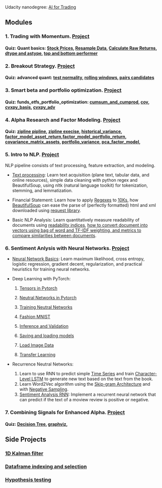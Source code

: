 Udacity nanodegree: [AI for Trading](https://www.udacity.com/course/ai-for-trading--nd880)

## Modules
### 1. Trading with Momentum. [Project](Projects/1-Trading-with-momentum/project_1_starter.ipynb)
#### Quiz: Quant basics: [Stock Prices](Quiz/m1_quant_basics/l2_stock_prices/stock_data.ipynb), [Resample Data](Quiz/m1_quant_basics/l3_market_mechanics/resample_data.ipynb), [Calculate Raw Returns](Quiz/m1_quant_basics/l5_stock_returns/calculate_returns.ipynb), [dtype and astype](Quiz/m1_quant_basics/l6_momentum_trading/dtype.ipynb), [top and bottom performer](Quiz/m1_quant_basics/l6_momentum_trading/top_and_bottom_performing.ipynb)


### 2. Breakout Strategy. [Project](Projects/2-Breakout-strategy/project_2_starter.pdf)
#### Quiz: advanced quant: [test normality](Quiz/m2_advanced_quants/l3_regression/test_normality.ipynb), [rolling windows](Quiz/m2_advanced_quants/l5_volatility/rolling_windows.ipynb), [pairs candidates](Quiz/m2_advanced_quants/l6_pairs_trading_and_mean_reversion/pairs_candidates.ipynb)

### 3. Smart beta and portfolio optimization. [Project](Projects/3-Smart-Beta/project_3_starter.pdf)
#### Quiz: funds_etfs_portfolio_optimization: [cumsum_and_cumprod](Quiz/m3_funds_etfs_portfolio_optimization/l1_stocks_indices_funds/cumsum_and_cumprod.ipynb), [cov](Quiz/m3_funds_etfs_portfolio_optimization/l3_portfolio_risk_and_return/m3l3_covariance.ipynb), [cvxpy_basis](Quiz/m3_funds_etfs_portfolio_optimization/l4_portfolio_optimization/m3l4_cvxpy_basic.ipynb), [cvxpy_adv](Quiz/m3_funds_etfs_portfolio_optimization/l4_portfolio_optimization/m3l4_cvxpy_advanced.ipynb)


### 4. Alpha Research and Factor Modeling. [Project](Projects/4-Multi-factor-Model/project_4_starter.pdf)
#### Quiz: [zipline pipline](Quiz/m4_multifactor_models/Zipline-Pipeline/Zipline-Pipeline.pdf), [zipline execise](Quiz/m4_multifactor_models/m4l1/zipline_coding_exercises.pdf), [historical_variance](Quiz/m4_multifactor_models/m4l2/historical_variance.pdf), [factor_model_asset_return](Quiz/m4_multifactor_models/m4l2/factor_model_asset_return.pdf),[factor_model_portfolio_return](Quiz/m4_multifactor_models/m4l2/factor_model_portfolio_return.pdf), [covariance_matrix_assets](Quiz/m4_multifactor_models/m4l2/covariance_matrix_assets.pdf), [portfolio_variance](Quiz/m4_multifactor_models/m4l2/portfolio_variance.pdf), [pca_factor_model](Quiz/m4_multifactor_models/m4l2/pca_factor_model.pdf), 

### 5. Intro to NLP. [Project](Projects/5-Intro-NLP/project_5_starter.ipynb)
NLP pipeline consists of text processing, feature extraction, and modeling.

* [Text processing](Quiz/m5_financial_statements/text_processing.ipynb): Learn text acquisition (plane text, tabular data, and online resources), simple data cleaning with python regex and BeautifulSoup, using nltk (natural language toolkit) for tokenization, stemming, and lemmatization.

* Financial Statement: Learn how to apply [Regexes](Quiz/m5_financial_statements/regexes.ipynb) to [10Ks](Quiz/m5_financial_statements/applying_regexes_10ks.ipynb), how [BeautifulSoup](Quiz/m5_financial_statements/beautifulSoup.ipynb) can ease the parse of (perfectly formatted) html and xml downloaded using [request library](Quiz/m5_financial_statements/requests_library.ipynb).

* Basic NLP Analysis: Learn quantitatively measure readability of documents using [readability indices](Quiz/m5_financial_statements/Readability_Exercises.ipynb), [how to convert document into vectors using bag of word and TF-IDF weighting, and metrics to compare similarities between documents](Quiz/m5_financial_statements/Bag_of_Word_Exercises.ipynb).

### 6. Sentiment Anlysis with Neural Networks. [Project](Projects/5-Intro-NLP/project_5_starter.ipynb)

* [Neural Network Basics](Notes/6-Sentiment-analysis-with-neutral-networks/README.md): Learn maximum likelihood, cross entropy, logistic regression, gradient decent, regularization, and practical heuristics for training neural networks.

* Deep Learning with PyTorch:

    1. [Tensors in Pytorch](https://github.com/scumabo/deep-learning-v2-pytorch/blob/master/intro-to-pytorch/Part%201%20-%20Tensors%20in%20PyTorch%20(Exercises).ipynb)

    2. [Neutral Networks in Pytorch](https://github.com/scumabo/deep-learning-v2-pytorch/blob/master/intro-to-pytorch/Part%202%20-%20Neural%20Networks%20in%20PyTorch%20(Exercises).ipynb)

    3. [Training Neutral Networks](https://github.com/scumabo/deep-learning-v2-pytorch/blob/master/intro-to-pytorch/Part%203%20-%20Training%20Neural%20Networks%20(Exercises).ipynb)

    4. [Fashion MNIST](https://github.com/scumabo/deep-learning-v2-pytorch/blob/master/intro-to-pytorch/Part%204%20-%20Fashion-MNIST%20(Exercises).ipynb)

    5. [Inference and Validation](https://github.com/scumabo/deep-learning-v2-pytorch/blob/master/intro-to-pytorch/Part%205%20-%20Inference%20and%20Validation%20(Exercises).ipynb)

    6. [Saving and loading models](https://github.com/scumabo/deep-learning-v2-pytorch/blob/master/intro-to-pytorch/Part%206%20-%20Saving%20and%20Loading%20Models.ipynb)

    7. [Load Image Data](https://github.com/scumabo/deep-learning-v2-pytorch/blob/master/intro-to-pytorch/Part%207%20-%20Loading%20Image%20Data%20(Exercises).ipynb)

    8. [Transfer Learning](https://github.com/scumabo/deep-learning-v2-pytorch/blob/master/intro-to-pytorch/Part%208%20-%20Transfer%20Learning%20(Exercises).ipynb)

* Recurrence Neutral Networks: 
    1. Learn to use RNN to predict simple [Time Series](https://github.com/scumabo/deep-learning-v2-pytorch/blob/master/recurrent-neural-networks/time-series/Simple_RNN.ipynb) and train [Character-Level LSTM](https://github.com/scumabo/deep-learning-v2-pytorch/blob/master/recurrent-neural-networks/char-rnn/Character_Level_RNN_Exercise.ipynb) to generate new text based on the text from the book. 
    2. Learn Word2Vec algorithm using the [Skip-gram Architecture](https://github.com/scumabo/deep-learning-v2-pytorch/blob/master/word2vec-embeddings/Skip_Grams_Exercise.ipynb) and with [Negative Sampling](https://github.com/scumabo/deep-learning-v2-pytorch/blob/master/word2vec-embeddings/Negative_Sampling_Exercise.ipynb).
    3. [Sentiment Analysis RNN](https://github.com/udacity/deep-learning-v2-pytorch/tree/master/sentiment-rnn): Implement a recurrent neural network that can predict if the text of a moview review is positive or negative.

### 7. Combining Signals for Enhanced Alpha. [Project](Projects/5-Intro-NLP/project_5_starter.ipynb)
#### Quiz: [Decision Tree](Quiz/m7/DecisionTree.pdf), [graphviz](Quiz/m7/VisualizeTree.pdf), 

## Side Projects
### [1D Kalman filter](Side-projects/1D-Kalman-filter.ipynb)
### [Dataframe indexing and selection](Side-projects/Dataframe-indexing-selecting.ipynb)
### [Hypothesis testing](Side-projects/Hypthesis-testing.ipynb)
